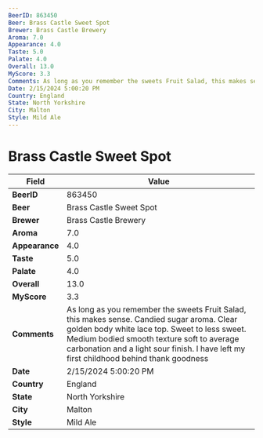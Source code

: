 ```yaml
---
BeerID: 863450
Beer: Brass Castle Sweet Spot
Brewer: Brass Castle Brewery
Aroma: 7.0
Appearance: 4.0
Taste: 5.0
Palate: 4.0
Overall: 13.0
MyScore: 3.3
Comments: As long as you remember the sweets Fruit Salad, this makes sense. Candied sugar aroma. Clear golden body white lace top. Sweet to less sweet. Medium bodied smooth texture soft to average carbonation and a light sour finish. I have left my first childhood behind thank goodness
Date: 2/15/2024 5:00:20 PM
Country: England
State: North Yorkshire
City: Malton
Style: Mild Ale
---
```


# Brass Castle Sweet Spot

| Field         | Value |
|---------------|-------|
| **BeerID** | 863450 |
| **Beer** | Brass Castle Sweet Spot |
| **Brewer** | Brass Castle Brewery |
| **Aroma** | 7.0 |
| **Appearance** | 4.0 |
| **Taste** | 5.0 |
| **Palate** | 4.0 |
| **Overall** | 13.0 |
| **MyScore** | 3.3 |
| **Comments** | As long as you remember the sweets Fruit Salad, this makes sense. Candied sugar aroma. Clear golden body white lace top. Sweet to less sweet. Medium bodied smooth texture soft to average carbonation and a light sour finish. I have left my first childhood behind thank goodness  |
| **Date** | 2/15/2024 5:00:20 PM |
| **Country** | England |
| **State** | North Yorkshire |
| **City** | Malton |
| **Style** | Mild Ale |
